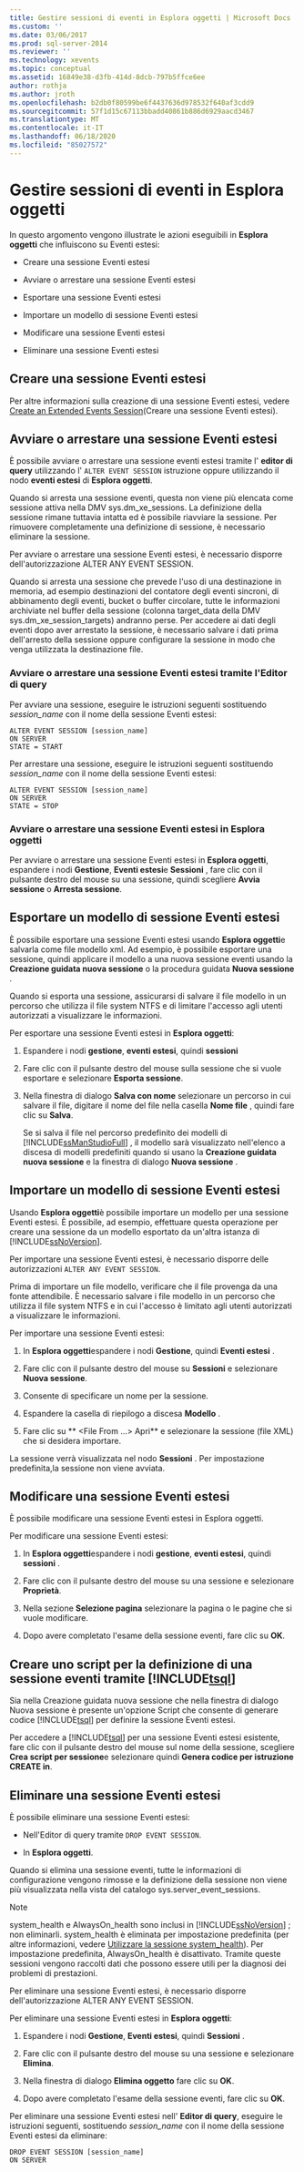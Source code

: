 ```yaml
---
title: Gestire sessioni di eventi in Esplora oggetti | Microsoft Docs
ms.custom: ''
ms.date: 03/06/2017
ms.prod: sql-server-2014
ms.reviewer: ''
ms.technology: xevents
ms.topic: conceptual
ms.assetid: 16849e38-d3fb-414d-8dcb-797b5ffce6ee
author: rothja
ms.author: jroth
ms.openlocfilehash: b2db0f80599be6f4437636d978532f640af3cdd9
ms.sourcegitcommit: 57f1d15c67113bbadd40861b886d6929aacd3467
ms.translationtype: MT
ms.contentlocale: it-IT
ms.lasthandoff: 06/18/2020
ms.locfileid: "85027572"
---
```

# <a name="manage-event-sessions-in-the-object-explorer"></a>Gestire sessioni di eventi in Esplora oggetti
  In questo argomento vengono illustrate le azioni eseguibili in **Esplora oggetti** che influiscono su Eventi estesi:  
  
-   Creare una sessione Eventi estesi  
  
-   Avviare o arrestare una sessione Eventi estesi  
  
-   Esportare una sessione Eventi estesi  
  
-   Importare un modello di sessione Eventi estesi  
  
-   Modificare una sessione Eventi estesi  
  
-   Eliminare una sessione Eventi estesi  
  
## <a name="create-an-extended-events-session"></a>Creare una sessione Eventi estesi  
 Per altre informazioni sulla creazione di una sessione Eventi estesi, vedere [Create an Extended Events Session](../../database-engine/create-an-extended-events-session.md)(Creare una sessione Eventi estesi).  
  
## <a name="starting-or-stopping-an-extended-events-session"></a>Avviare o arrestare una sessione Eventi estesi  
 È possibile avviare o arrestare una sessione eventi estesi tramite l' **editor di query** utilizzando l' `ALTER EVENT SESSION` istruzione oppure utilizzando il nodo **eventi estesi** di **Esplora oggetti**.  
  
 Quando si arresta una sessione eventi, questa non viene più elencata come sessione attiva nella DMV sys.dm_xe_sessions. La definizione della sessione rimane tuttavia intatta ed è possibile riavviare la sessione. Per rimuovere completamente una definizione di sessione, è necessario eliminare la sessione.  
  
 Per avviare o arrestare una sessione Eventi estesi, è necessario disporre dell'autorizzazione ALTER ANY EVENT SESSION.  
  
 Quando si arresta una sessione che prevede l'uso di una destinazione in memoria, ad esempio destinazioni del contatore degli eventi sincroni, di abbinamento degli eventi, bucket o buffer circolare, tutte le informazioni archiviate nel buffer della sessione (colonna target_data della DMV sys.dm_xe_session_targets) andranno perse. Per accedere ai dati degli eventi dopo aver arrestato la sessione, è necessario salvare i dati prima dell'arresto della sessione oppure configurare la sessione in modo che venga utilizzata la destinazione file.  
  
### <a name="start-or-stop-an-extended-events-session-using-query-editor"></a>Avviare o arrestare una sessione Eventi estesi tramite l'Editor di query  
 Per avviare una sessione, eseguire le istruzioni seguenti sostituendo *session_name* con il nome della sessione Eventi estesi:  
  
```  
ALTER EVENT SESSION [session_name]  
ON SERVER  
STATE = START  
```  
  
 Per arrestare una sessione, eseguire le istruzioni seguenti sostituendo *session_name* con il nome della sessione Eventi estesi:  
  
```  
ALTER EVENT SESSION [session_name]  
ON SERVER  
STATE = STOP  
```  
  
### <a name="start-or-stop-an-extended-events-session-in-object-explorer"></a>Avviare o arrestare una sessione Eventi estesi in Esplora oggetti  
 Per avviare o arrestare una sessione Eventi estesi in **Esplora oggetti**, espandere i nodi **Gestione**, **Eventi estesi**e **Sessioni** , fare clic con il pulsante destro del mouse su una sessione, quindi scegliere **Avvia sessione** o **Arresta sessione**.  
  
## <a name="export-an-extended-events-session-template"></a>Esportare un modello di sessione Eventi estesi  
 È possibile esportare una sessione Eventi estesi usando **Esplora oggetti**e salvarla come file modello xml. Ad esempio, è possibile esportare una sessione, quindi applicare il modello a una nuova sessione eventi usando la **Creazione guidata nuova sessione** o la procedura guidata **Nuova sessione** .  
  
 Quando si esporta una sessione, assicurarsi di salvare il file modello in un percorso che utilizza il file system NTFS e di limitare l'accesso agli utenti autorizzati a visualizzare le informazioni.  
  
 Per esportare una sessione Eventi estesi in **Esplora oggetti**:  
  
1.  Espandere i nodi **gestione**, **eventi estesi**, quindi **sessioni**  
  
2.  Fare clic con il pulsante destro del mouse sulla sessione che si vuole esportare e selezionare **Esporta sessione**.  
  
3.  Nella finestra di dialogo **Salva con nome** selezionare un percorso in cui salvare il file, digitare il nome del file nella casella **Nome file** , quindi fare clic su **Salva**.  
  
     Se si salva il file nel percorso predefinito dei modelli di [!INCLUDE[ssManStudioFull](../../includes/ssmanstudiofull-md.md)] , il modello sarà visualizzato nell'elenco a discesa di modelli predefiniti quando si usano la **Creazione guidata nuova sessione** e la finestra di dialogo **Nuova sessione** .  
  
## <a name="import-an-extended-events-session-template"></a>Importare un modello di sessione Eventi estesi  
 Usando **Esplora oggetti**è possibile importare un modello per una sessione Eventi estesi. È possibile, ad esempio, effettuare questa operazione per creare una sessione da un modello esportato da un'altra istanza di [!INCLUDE[ssNoVersion](../../includes/ssnoversion-md.md)].  
  
 Per importare una sessione Eventi estesi, è necessario disporre delle autorizzazioni `ALTER ANY EVENT SESSION`.  
  
 Prima di importare un file modello, verificare che il file provenga da una fonte attendibile. È necessario salvare i file modello in un percorso che utilizza il file system NTFS e in cui l'accesso è limitato agli utenti autorizzati a visualizzare le informazioni.  
  
 Per importare una sessione Eventi estesi:  
  
1.  In **Esplora oggetti**espandere i nodi **Gestione**, quindi **Eventi estesi** .  
  
2.  Fare clic con il pulsante destro del mouse su **Sessioni** e selezionare **Nuova sessione**.  
  
3.  Consente di specificare un nome per la sessione.  
  
4.  Espandere la casella di riepilogo a discesa **Modello** .  
  
5.  Fare clic su ** \<File From ...> Apri** e selezionare la sessione (file XML) che si desidera importare.  
  
 La sessione verrà visualizzata nel nodo **Sessioni** . Per impostazione predefinita,la sessione non viene avviata.  
  
## <a name="edit-an-extended-events-session"></a>Modificare una sessione Eventi estesi  
 È possibile modificare una sessione Eventi estesi in Esplora oggetti.  
  
 Per modificare una sessione Eventi estesi:  
  
1.  In **Esplora oggetti**espandere i nodi **gestione**, **eventi estesi**, quindi **sessioni** .  
  
2.  Fare clic con il pulsante destro del mouse su una sessione e selezionare **Proprietà**.  
  
3.  Nella sezione **Selezione pagina** selezionare la pagina o le pagine che si vuole modificare.  
  
4.  Dopo avere completato l'esame della sessione eventi, fare clic su **OK**.  
  
## <a name="script-an-event-session-definition-using-tsql"></a>Creare uno script per la definizione di una sessione eventi tramite [!INCLUDE[tsql](../../includes/tsql-md.md)]  
 Sia nella Creazione guidata nuova sessione che nella finestra di dialogo Nuova sessione è presente un'opzione Script che consente di generare codice [!INCLUDE[tsql](../../includes/tsql-md.md)] per definire la sessione Eventi estesi.  
  
 Per accedere a [!INCLUDE[tsql](../../includes/tsql-md.md)] per una sessione Eventi estesi esistente, fare clic con il pulsante destro del mouse sul nome della sessione, scegliere **Crea script per sessione**e selezionare quindi **Genera codice per istruzione CREATE in**.  
  
## <a name="delete-an-extended-events-session"></a>Eliminare una sessione Eventi estesi  
 È possibile eliminare una sessione Eventi estesi:  
  
-   Nell'Editor di query tramite `DROP EVENT SESSION`.  
  
-   In **Esplora oggetti**.  
  
 Quando si elimina una sessione eventi, tutte le informazioni di configurazione vengono rimosse e la definizione della sessione non viene più visualizzata nella vista del catalogo sys.server_event_sessions.  
  
> [!NOTE]  
>  system_health e AlwaysOn_health sono inclusi in [!INCLUDE[ssNoVersion](../../includes/ssnoversion-md.md)] ; non eliminarli. system_health è eliminata per impostazione predefinita (per altre informazioni, vedere [Utilizzare la sessione system_health](use-the-ssms-xe-profiler.md)). Per impostazione predefinita, AlwaysOn_health è disattivato. Tramite queste sessioni vengono raccolti dati che possono essere utili per la diagnosi dei problemi di prestazioni.  
  
 Per eliminare una sessione Eventi estesi, è necessario disporre dell'autorizzazione ALTER ANY EVENT SESSION.  
  
 Per eliminare una sessione Eventi estesi in **Esplora oggetti**:  
  
1.  Espandere i nodi **Gestione**, **Eventi estesi**, quindi **Sessioni** .  
  
2.  Fare clic con il pulsante destro del mouse su una sessione e selezionare **Elimina**.  
  
3.  Nella finestra di dialogo **Elimina oggetto** fare clic su **OK**.  
  
4.  Dopo avere completato l'esame della sessione eventi, fare clic su **OK**.  
  
 Per eliminare una sessione Eventi estesi nell' **Editor di query**, eseguire le istruzioni seguenti, sostituendo *session_name* con il nome della sessione Eventi estesi da eliminare:  
  
```  
DROP EVENT SESSION [session_name]  
ON SERVER  
```  
  
  
